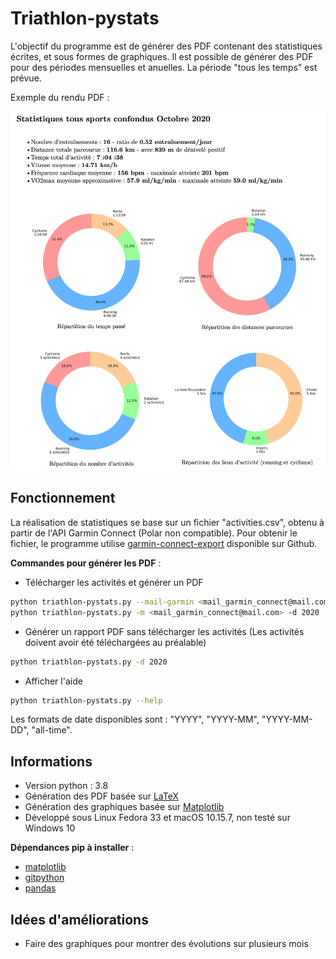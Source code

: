 # Triathlon-pystats

L'objectif du programme est de générer des PDF contenant des statistiques
écrites, et sous formes de graphiques. Il est possible de générer des PDF
pour des périodes mensuelles et anuelles. La période "tous les temps" est
prévue.

Exemple du rendu PDF :

![Exemple rendu PDF](images/example.png)

## Fonctionnement

La réalisation de statistiques se base sur un fichier "activities.csv",
obtenu à partir de l'API Garmin Connect (Polar non compatible). Pour
obtenir le fichier, le programme utilise
[garmin-connect-export](https://github.com/pe-st/garmin-connect-export)
disponible sur Github.

**Commandes pour générer les PDF** :

* Télécharger les activités et générer un PDF

```bash
python triathlon-pystats.py --mail-garmin <mail_garmin_connect@mail.com> --date 2020
python triathlon-pystats.py -m <mail_garmin_connect@mail.com> -d 2020
```

* Générer un rapport PDF sans télécharger les activités (Les activités doivent
avoir été téléchargées au préalable)

```bash
python triathlon-pystats.py -d 2020
```

* Afficher l'aide

```bash
python triathlon-pystats.py --help
```

Les formats de date disponibles sont : "YYYY", "YYYY-MM", "YYYY-MM-DD", "all-time".

## Informations

* Version python : 3.8
* Génération des PDF basée sur [LaTeX](https://www.latex-project.org)
* Génération des graphiques basée sur [Matplotlib](https://matplotlib.org)
* Développé sous Linux Fedora 33 et macOS 10.15.7, non testé sur Windows 10

**Dépendances pip à installer** :

* [matplotlib](https://pypi.org/project/matplotlib)
* [gitpython](https://pypi.org/project/GitPython)
* [pandas](https://pypi.org/project/pandas)

## Idées d'améliorations

* Faire des graphiques pour montrer des évolutions sur plusieurs mois
